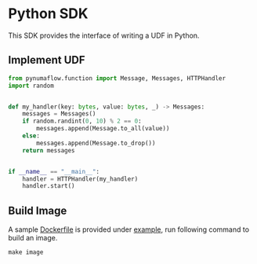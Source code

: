 # Python SDK

This SDK provides the interface of writing a UDF in Python.

## Implement UDF

```python
from pynumaflow.function import Message, Messages, HTTPHandler
import random


def my_handler(key: bytes, value: bytes, _) -> Messages:
    messages = Messages()
    if random.randint(0, 10) % 2 == 0:
        messages.append(Message.to_all(value))
    else:
        messages.append(Message.to_drop())
    return messages


if __name__ == "__main__":
    handler = HTTPHandler(my_handler)
    handler.start()
```

## Build Image

A sample [Dockerfile](examples/function/udfproj/Dockerfile) is provided under [example](examples), run following command to build an image.

```shell
make image
```
